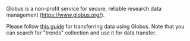 ​Globus is a non-profit service for secure, reliable research data
management (https://www.globus.org/).

Please follow [this
guide](https://arcwiki.rs.gsu.edu/en/globus/transfer-data-to-iRODS) for
transferring data using Globus. Note that you can search for "trends"
collection and use it for data transfer.
